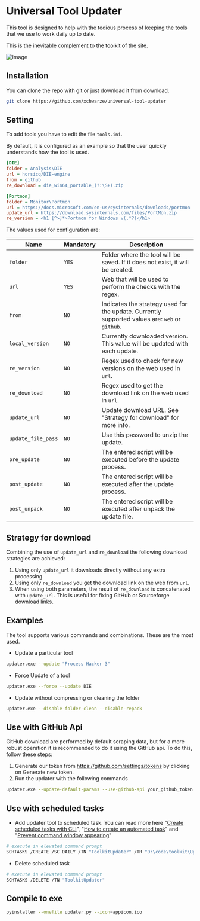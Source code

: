 # Universal Tool Updater

This tool is designed to help with the tedious process of keeping the tools that we use to work daily up to date.

This is the inevitable complement to the [toolkit](https://github.com/indetectables-net/toolkit) of the site.

![Image](https://i.imgur.com/o3vuUC5.png)

## Installation

You can clone the repo with [git](https://git-scm.com/download/win) or just download it from download.

```bash
git clone https://github.com/xchwarze/universal-tool-updater
```

## Setting

To add tools you have to edit the file `tools.ini`.

By default, it is configured as an example so that the user quickly understands how the tool is used.

```ini
[DIE]
folder = Analysis\DIE
url = horsicq/DIE-engine
from = github
re_download = die_win64_portable_(?:\S+).zip

[Portmon]
folder = Monitor\Portmon
url = https://docs.microsoft.com/en-us/sysinternals/downloads/portmon
update_url = https://download.sysinternals.com/files/PortMon.zip
re_version = <h1 [^>]*>Portmon for Windows v(.*?)</h1>
```

The values used for configuration are:

Name | Mandatory | Description
----- | ------ | -------------
`folder` | `YES` | Folder where the tool will be saved. If it does not exist, it will be created.
`url` | `YES` | Web that will be used to perform the checks with the regex.
`from` | `NO` | Indicates the strategy used for the update. Currently supported values are: `web` or `github`.
`local_version` | `NO` | Currently downloaded version. This value will be updated with each update.
`re_version` | `NO` | Regex used to check for new versions on the web used in `url`.
`re_download` | `NO` | Regex used to get the download link on the web used in `url`.
`update_url` | `NO` | Update download URL. See "Strategy for download" for more info.
`update_file_pass` | `NO` | Use this password to unzip the update.
`pre_update` | `NO` | The entered script will be executed before the update process.
`post_update` | `NO` | The entered script will be executed after the update process.
`post_unpack` | `NO` | The entered script will be executed after unpack the update file.

## Strategy for download

Combining the use of `update_url` and `re_download` the following download strategies are achieved:

1. Using only `update_url` it downloads directly without any extra processing.
2. Using only `re_download` you get the download link on the web from `url`.
3. When using both parameters, the result of `re_download` is concatenated with `update_url`.
This is useful for fixing GitHub or Sourceforge download links.

## Examples

The tool supports various commands and combinations. These are the most used. 

* Update a particular tool

```bash
updater.exe --update "Process Hacker 3"
```

* Force Update of a tool

```bash
updater.exe --force --update DIE
```

* Update without compressing or cleaning the folder

```bash
updater.exe --disable-folder-clean --disable-repack
```

## Use with GitHub Api

GitHub download are performed by default scraping data, but for a more robust operation it is recommended to do it using the GitHub api.
To do this, follow these steps:

1. Generate our token from https://github.com/settings/tokens by clicking on Generate new token.
2. Run the updater with the following commands 

```bash
updater.exe --update-default-params --use-github-api your_github_token
```

## Use with scheduled tasks

* Add updater tool to scheduled task. You can read more here 
"[Create scheduled tasks with CLI](https://www.windowscentral.com/how-create-task-using-task-scheduler-command-prompt)", 
"[How to create an automated task](https://www.windowscentral.com/how-create-automated-task-using-task-scheduler-windows-10)" and 
"[Prevent command window appearing](https://pureinfotech.com/prevent-command-window-appearing-scheduled-tasks-windows-10/)"

```bash
# execute in elevated command prompt
SCHTASKS /CREATE /SC DAILY /TN "ToolkitUpdater" /TR "D:\code\toolkit\Updater\custom-task.bat" /ST 14:00
```

* Delete scheduled task

```bash
# execute in elevated command prompt
SCHTASKS /DELETE /TN "ToolkitUpdater"
```

## Compile to exe

```bash
pyinstaller --onefile updater.py --icon=appicon.ico
```
